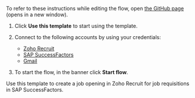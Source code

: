 To refer to these instructions while editing the flow, open [the GitHub page](https://github.com/ot4i/app-connect-templates/blob/main/resources/markdown/Create%20a%20job%20%opening%20in%20Zoho%20Recruit%20for%20job%20requisitions%20in%20SAP%20SuccessFactors_instructions.md) (opens in a new window).

1. Click **Use this template** to start using the template.
2. Connect to the following accounts by using your credentials:

   - [Zoho Recruit](https://www.ibm.com/docs/en/app-connect/containers_cd?topic=apps-zoho-recruit) 
   - [SAP SuccessFactors](https://www.ibm.com/docs/en/app-connect/containers_cd?topic=apps-sap-successfactors)
   - [Gmail](https://www.ibm.com/docs/en/app-connect/containers_cd?topic=apps-gmail) 

3. To start the flow, in the banner click **Start flow**.

Use this template to create a job opening in Zoho Recruit for job requisitions in SAP SuccessFactors.
